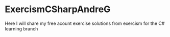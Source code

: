 # ExercismCSharpAndreG
Here I will share my free acount exercise solutions from exercism for the C# learning branch
